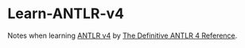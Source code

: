 # Learn-ANTLR-v4

Notes when learning [ANTLR v4](https://github.com/antlr/antlr4) by [The Definitive ANTLR 4 Reference](https://pragprog.com/titles/tpantlr2/the-definitive-antlr-4-reference/).
